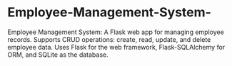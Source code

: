 # Employee-Management-System-
Employee Management System: A Flask web app for managing employee records. Supports CRUD operations: create, read, update, and delete employee data. Uses Flask for the web framework, Flask-SQLAlchemy for ORM, and SQLite as the database.
